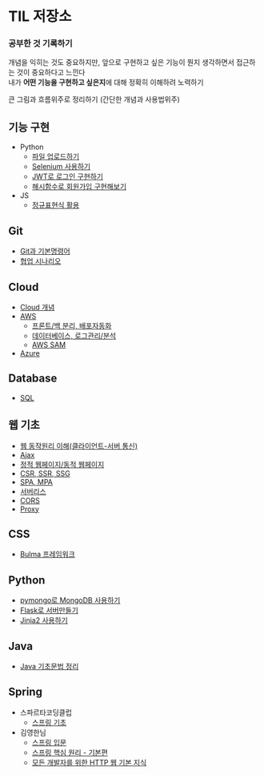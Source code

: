 # TIL 저장소

### 공부한 것 기록하기

개념을 익히는 것도 중요하지만, 앞으로 구현하고 싶은 기능이 뭔지 생각하면서 접근하는 것이 중요하다고 느낀다  
내가 **어떤 기능을 구현하고 싶은지**에 대해 정확히 이해하려 노력하기

큰 그림과 흐름위주로 정리하기 (간단한 개념과 사용법위주)

## 기능 구현
- Python
  - [파일 업로드하기](https://github.com/kangwongu/TIL/blob/master/python/sparta_plus/project01/fileupload.md)
  - [Selenium 사용하기](https://github.com/kangwongu/TIL/blob/master/python/sparta_plus/project03/selenium.md)
  - [JWT로 로그인 구현하기](https://github.com/kangwongu/TIL/blob/master/python/sparta_plus/project04/jwt.md)
  - [해시함수로 회원가입 구현해보기](https://github.com/kangwongu/TIL/blob/master/python/sparta_plus/project04/register.md)
- JS
  - [정규표현식 활용](https://github.com/kangwongu/TIL/blob/master/python/sparta_plus/project04/regular_expressions.md)

## Git
- [Git과 기본명령어](https://github.com/kangwongu/TIL/blob/master/Git/git.md)
- [협업 시나리오](https://github.com/kangwongu/TIL/blob/master/Git/git%20for%20team.md)

## Cloud
- [Cloud 개념](https://github.com/kangwongu/TIL/blob/master/Cloud/cloud.md)
- [AWS](https://github.com/kangwongu/TIL/blob/master/AWS/aws.md)
  - [프론트/백 분리, 배포자동화](https://github.com/kangwongu/TIL/blob/master/AWS/aws_dividing.md)
  - [데이터베이스, 로그관리/분석](https://github.com/kangwongu/TIL/blob/master/AWS/aws_database.md)
  - [AWS SAM](https://github.com/kangwongu/TIL/blob/master/Cloud/AWS/aws_sam.md)
- [Azure](https://github.com/kangwongu/TIL/blob/master/Cloud/Azure/azure.md)

## Database
- [SQL](https://github.com/kangwongu/TIL/blob/master/Database/sql.md)

## 웹 기초
- [웹 동작원리 이해(클라이언트-서버 통신)](https://github.com/kangwongu/TIL/blob/master/HTML_CSS_JS/sparta/web_basic.md)
- [Ajax](https://github.com/kangwongu/TIL/blob/master/HTML_CSS_JS/sparta/ajax.md)
- [정적 웹페이지/동적 웹페이지](https://github.com/kangwongu/TIL/blob/master/python/sparta_plus/project02/static_dynamic_webpage.md)
- [CSR, SSR, SSG](https://github.com/kangwongu/TIL/blob/master/Web/csr_ssr_ssg.md)
- [SPA, MPA](https://github.com/kangwongu/TIL/blob/master/Web/spa_mpa.md)
- [서버리스](https://github.com/kangwongu/TIL/blob/master/Web/serverless.md)
- [CORS](https://github.com/kangwongu/TIL/blob/master/Web/CORS.md)
- [Proxy](https://github.com/kangwongu/TIL/blob/master/Web/proxy.md)

## CSS
- [Bulma 프레임워크](https://github.com/kangwongu/TIL/blob/master/python/sparta_plus/project04/bulma.md)

## Python
- [pymongo로 MongoDB 사용하기](https://github.com/kangwongu/TIL/blob/master/python/sparta/pythonprac/python_db.md)
- [Flask로 서버만들기](https://github.com/kangwongu/TIL/blob/master/python/sparta/pythonprac/python_flask.md)
- [Jinja2 사용하기](https://github.com/kangwongu/TIL/blob/master/python/sparta_plus/project02/Jinja2.md)

## Java
- [Java 기초문법 정리](https://github.com/kangwongu/TIL/blob/master/Java/java_basic.md)

## Spring
- 스파르타코딩클럽
  - [스프링 기초](https://github.com/kangwongu/TIL/blob/master/Spring/sparta/Spring_basic/spring_basic.md)
- 김영한님
  - [스프링 입문](https://github.com/kangwongu/TIL/blob/master/Spring/spring%20(1).md)
  - [스프링 핵심 원리 - 기본편](https://github.com/kangwongu/TIL/blob/master/Spring/spring%20(2).md)
  - [모든 개발자를 위한 HTTP 웹 기본 지식](https://github.com/kangwongu/TIL/blob/master/Spring/spring%20(3).md)

